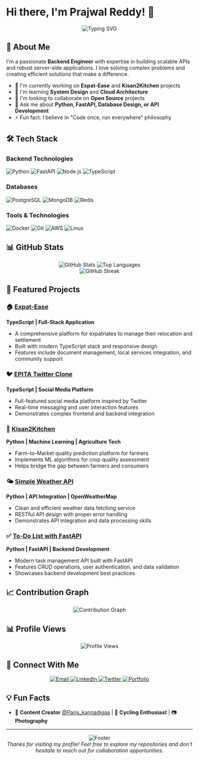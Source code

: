# Hi there, I'm Prajwal Reddy! 👋

<div align="center">
  <img src="https://readme-typing-svg.herokuapp.com?font=Fira+Code&pause=1000&color=00D9FF&center=true&vCenter=true&width=435&lines=Backend+Engineer;Python+%7C+FastAPI+%7C+Node.js;Database+Design+%7C+API+Development;Always+learning+new+technologies" alt="Typing SVG" />
</div>

## 🚀 About Me

I'm a passionate **Backend Engineer** with expertise in building scalable APIs and robust server-side applications. I love solving complex problems and creating efficient solutions that make a difference.

- 🔭 I'm currently working on **Expat-Ease** and **Kisan2Kitchen** projects
- 🌱 I'm learning **System Design** and **Cloud Architecture**
- 👯 I'm looking to collaborate on **Open Source** projects
- 💬 Ask me about **Python, FastAPI, Database Design, or API Development**
- ⚡ Fun fact: I believe in "Code once, run everywhere" philosophy

## 🛠️ Tech Stack

### Backend Technologies

![Python](https://img.shields.io/badge/Python-3776AB?style=for-the-badge&logo=python&logoColor=white)
![FastAPI](https://img.shields.io/badge/FastAPI-009688?style=for-the-badge&logo=FastAPI&logoColor=white)
![Node.js](https://img.shields.io/badge/Node.js-43853D?style=for-the-badge&logo=node.js&logoColor=white)
![TypeScript](https://img.shields.io/badge/TypeScript-007ACC?style=for-the-badge&logo=typescript&logoColor=white)

### Databases

![PostgreSQL](https://img.shields.io/badge/PostgreSQL-316192?style=for-the-badge&logo=postgresql&logoColor=white)
![MongoDB](https://img.shields.io/badge/MongoDB-4EA94B?style=for-the-badge&logo=mongodb&logoColor=white)
![Redis](https://img.shields.io/badge/Redis-DC382D?style=for-the-badge&logo=redis&logoColor=white)

### Tools & Technologies

![Docker](https://img.shields.io/badge/Docker-2496ED?style=for-the-badge&logo=docker&logoColor=white)
![Git](https://img.shields.io/badge/Git-F05032?style=for-the-badge&logo=git&logoColor=white)
![AWS](https://img.shields.io/badge/AWS-232F3E?style=for-the-badge&logo=amazon-aws&logoColor=white)
![Linux](https://img.shields.io/badge/Linux-FCC624?style=for-the-badge&logo=linux&logoColor=black)

## 📊 GitHub Stats

<div align="center">
  <img src="https://github-readme-stats.vercel.app/api?username=prajwalreddypr&show_icons=true&theme=tokyonight&hide_border=true&count_private=true" alt="GitHub Stats" />
  <img src="https://github-readme-stats.vercel.app/api/top-langs/?username=prajwalreddypr&layout=compact&theme=tokyonight&hide_border=true" alt="Top Languages" />
</div>

<div align="center">
  <img src="https://github-readme-streak-stats.herokuapp.com/?user=prajwalreddypr&theme=tokyonight&hide_border=true" alt="GitHub Streak" />
</div>

## 🌟 Featured Projects

### 🏠 [Expat-Ease](https://github.com/prajwalreddypr/Expat-Ease)

**TypeScript | Full-Stack Application**

- A comprehensive platform for expatriates to manage their relocation and settlement
- Built with modern TypeScript stack and responsive design
- Features include document management, local services integration, and community support

### 🐦 [EPITA Twitter Clone](https://github.com/prajwalreddypr/epita-twitter-clone)

**TypeScript | Social Media Platform**

- Full-featured social media platform inspired by Twitter
- Real-time messaging and user interaction features
- Demonstrates complex frontend and backend integration

### 🌾 [Kisan2Kitchen](https://github.com/prajwalreddypr/Kisan2Kitchen)

**Python | Machine Learning | Agriculture Tech**

- Farm-to-Market quality prediction platform for farmers
- Implements ML algorithms for crop quality assessment
- Helps bridge the gap between farmers and consumers

### 🌤️ [Simple Weather API](https://github.com/prajwalreddypr/simple-weather-API)

**Python | API Integration | OpenWeatherMap**

- Clean and efficient weather data fetching service
- RESTful API design with proper error handling
- Demonstrates API integration and data processing skills

### ✅ [To-Do List with FastAPI](https://github.com/prajwalreddypr/to-do-list-Using-FastAPI)

**Python | FastAPI | Backend Development**

- Modern task management API built with FastAPI
- Features CRUD operations, user authentication, and data validation
- Showcases backend development best practices

## 📈 Contribution Graph

<div align="center">
  <img src="https://github-readme-activity-graph.vercel.app/graph?username=prajwalreddypr&theme=tokyonight&hide_border=true" alt="Contribution Graph" />
</div>

## 📊 Profile Views

<div align="center">
  <img src="https://komarev.com/ghpvc/?username=prajwalreddypr&label=Profile%20views&color=0e75b6&style=flat" alt="Profile Views" />
</div>

## 🤝 Connect With Me

<div align="center">
  <a href="mailto:reddyprajwal2000@gmail.com">
    <img src="https://img.shields.io/badge/Email-D14836?style=for-the-badge&logo=gmail&logoColor=white" alt="Email" />
  </a>
  <a href="https://www.linkedin.com/in/prajwal-reddy-p-r-6256b71b3/">
    <img src="https://img.shields.io/badge/LinkedIn-0077B5?style=for-the-badge&logo=linkedin&logoColor=white" alt="LinkedIn" />
  </a>
  <a href="https://x.com/noob4141">
    <img src="https://img.shields.io/badge/Twitter-1DA1F2?style=for-the-badge&logo=twitter&logoColor=white" alt="Twitter" />
  </a>
  <a href="https://prajwalreddypr.github.io/personal-website/">
    <img src="https://img.shields.io/badge/Portfolio-FF5722?style=for-the-badge&logo=todoist&logoColor=white" alt="Portfolio" />
  </a>
</div>

## 💡 Fun Facts

- 📸 **Content Creator** [@Paris_kannadigaa](https://instagram.com/Paris_kannadigaa) | 🚴 **Cycling Enthusiast** | 📷 **Photography**

---

<div align="center">
  <img src="https://capsule-render.vercel.app/api?type=waving&color=gradient&height=100&section=footer" alt="Footer" />
</div>

<div align="center">
  <i>Thanks for visiting my profile! Feel free to explore my repositories and don't hesitate to reach out for collaboration opportunities.</i>
</div>
